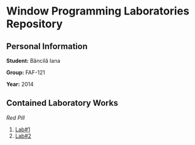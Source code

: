 # Window Programming Laboratories Repository

## Personal Information

**Student:** Băncilă Iana	

**Group:** FAF-121

**Year:** 2014

## Contained Laboratory Works

_Red Pill_

1. [Lab#1](https://github.com/TUM-FAF/FAF-121-Bancila-Iana/tree/master/WP/Lab%231)
2. [Lab#2](https://github.com/TUM-FAF/FAF-121-Bancila-Iana/tree/master/WP/Lab%232)
